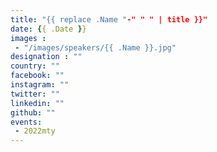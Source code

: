 ```yaml
---
title: "{{ replace .Name "-" " " | title }}"
date: {{ .Date }}
images : 
 - "/images/speakers/{{ .Name }}.jpg"
designation : ""
country: ""
facebook: ""
instagram: ""
twitter: ""
linkedin: ""
github: ""
events: 
 - 2022mty
---
```

